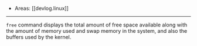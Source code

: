 
- Areas: [[devlog.linux]]

---

`free` command displays the total amount of free space available along with the amount of memory used and swap memory in the system, and also the buffers used by the kernel.
